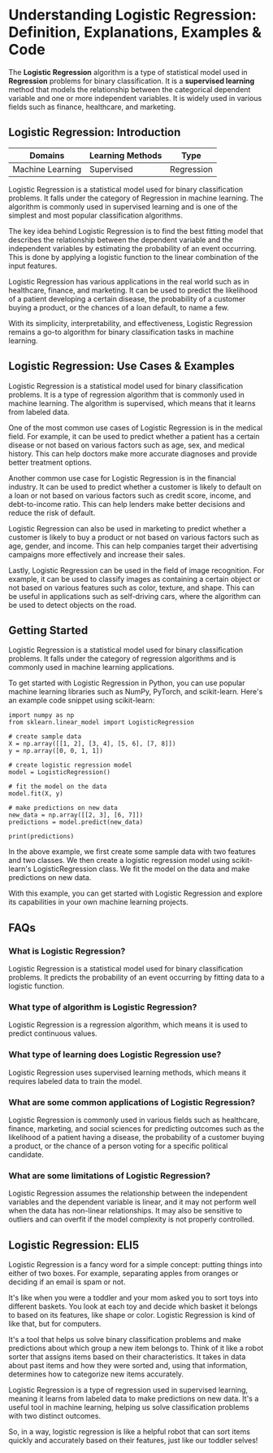 # Understanding Logistic Regression: Definition, Explanations, Examples & Code

The **Logistic Regression** algorithm is a type of statistical model used in
**Regression** problems for binary classification. It is a **supervised
learning** method that models the relationship between the categorical
dependent variable and one or more independent variables. It is widely used in
various fields such as finance, healthcare, and marketing.

## Logistic Regression: Introduction

Domains | Learning Methods | Type  
---|---|---  
Machine Learning | Supervised | Regression  
  
Logistic Regression is a statistical model used for binary classification
problems. It falls under the category of Regression in machine learning. The
algorithm is commonly used in supervised learning and is one of the simplest
and most popular classification algorithms.

The key idea behind Logistic Regression is to find the best fitting model that
describes the relationship between the dependent variable and the independent
variables by estimating the probability of an event occurring. This is done by
applying a logistic function to the linear combination of the input features.

Logistic Regression has various applications in the real world such as in
healthcare, finance, and marketing. It can be used to predict the likelihood
of a patient developing a certain disease, the probability of a customer
buying a product, or the chances of a loan default, to name a few.

With its simplicity, interpretability, and effectiveness, Logistic Regression
remains a go-to algorithm for binary classification tasks in machine learning.

## Logistic Regression: Use Cases & Examples

Logistic Regression is a statistical model used for binary classification
problems. It is a type of regression algorithm that is commonly used in
machine learning. The algorithm is supervised, which means that it learns from
labeled data.

One of the most common use cases of Logistic Regression is in the medical
field. For example, it can be used to predict whether a patient has a certain
disease or not based on various factors such as age, sex, and medical history.
This can help doctors make more accurate diagnoses and provide better
treatment options.

Another common use case for Logistic Regression is in the financial industry.
It can be used to predict whether a customer is likely to default on a loan or
not based on various factors such as credit score, income, and debt-to-income
ratio. This can help lenders make better decisions and reduce the risk of
default.

Logistic Regression can also be used in marketing to predict whether a
customer is likely to buy a product or not based on various factors such as
age, gender, and income. This can help companies target their advertising
campaigns more effectively and increase their sales.

Lastly, Logistic Regression can be used in the field of image recognition. For
example, it can be used to classify images as containing a certain object or
not based on various features such as color, texture, and shape. This can be
useful in applications such as self-driving cars, where the algorithm can be
used to detect objects on the road.

## Getting Started

Logistic Regression is a statistical model used for binary classification
problems. It falls under the category of regression algorithms and is commonly
used in machine learning applications.

To get started with Logistic Regression in Python, you can use popular machine
learning libraries such as NumPy, PyTorch, and scikit-learn. Here's an example
code snippet using scikit-learn:

    
    
    
    import numpy as np
    from sklearn.linear_model import LogisticRegression
    
    # create sample data
    X = np.array([[1, 2], [3, 4], [5, 6], [7, 8]])
    y = np.array([0, 0, 1, 1])
    
    # create logistic regression model
    model = LogisticRegression()
    
    # fit the model on the data
    model.fit(X, y)
    
    # make predictions on new data
    new_data = np.array([[2, 3], [6, 7]])
    predictions = model.predict(new_data)
    
    print(predictions)
    
    

In the above example, we first create some sample data with two features and
two classes. We then create a logistic regression model using scikit-learn's
LogisticRegression class. We fit the model on the data and make predictions on
new data.

With this example, you can get started with Logistic Regression and explore
its capabilities in your own machine learning projects.

## FAQs

### What is Logistic Regression?

Logistic Regression is a statistical model used for binary classification
problems. It predicts the probability of an event occurring by fitting data to
a logistic function.

### What type of algorithm is Logistic Regression?

Logistic Regression is a regression algorithm, which means it is used to
predict continuous values.

### What type of learning does Logistic Regression use?

Logistic Regression uses supervised learning methods, which means it requires
labeled data to train the model.

### What are some common applications of Logistic Regression?

Logistic Regression is commonly used in various fields such as healthcare,
finance, marketing, and social sciences for predicting outcomes such as the
likelihood of a patient having a disease, the probability of a customer buying
a product, or the chance of a person voting for a specific political
candidate.

### What are some limitations of Logistic Regression?

Logistic Regression assumes the relationship between the independent variables
and the dependent variable is linear, and it may not perform well when the
data has non-linear relationships. It may also be sensitive to outliers and
can overfit if the model complexity is not properly controlled.

## Logistic Regression: ELI5

Logistic Regression is a fancy word for a simple concept: putting things into
either of two boxes. For example, separating apples from oranges or deciding
if an email is spam or not.

It's like when you were a toddler and your mom asked you to sort toys into
different baskets. You look at each toy and decide which basket it belongs to
based on its features, like shape or color. Logistic Regression is kind of
like that, but for computers.

It's a tool that helps us solve binary classification problems and make
predictions about which group a new item belongs to. Think of it like a robot
sorter that assigns items based on their characteristics. It takes in data
about past items and how they were sorted and, using that information,
determines how to categorize new items accurately.

Logistic Regression is a type of regression used in supervised learning,
meaning it learns from labeled data to make predictions on new data. It's a
useful tool in machine learning, helping us solve classification problems with
two distinct outcomes.

So, in a way, logistic regression is like a helpful robot that can sort items
quickly and accurately based on their features, just like our toddler selves!
